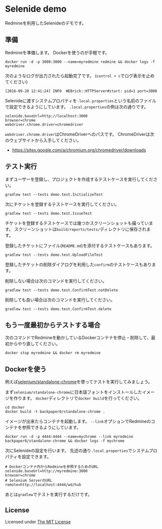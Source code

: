 # Selenide demo

Redmineを利用したSelenideのデモです。

## 準備

Redmineを準備します。
Dockerを使うのが手軽です。

```
docker run -d -p 3000:3000 --name=myredmine redmine && docker logs -f myredmine
```

次のようなログが出力されたら起動完了です。
(`control + c`でログ表示を止めてください)

```
[2016-09-20 12:41:24] INFO  WEBrick::HTTPServer#start: pid=1 port=3000
```

Selenideに渡すシステムプロパティを`.local.properties`という名前のファイルで設定できるようにしています。
`.local.properties`の例は次の通りです。

```
selenide.baseUrl=http://localhost:3000
browser=chrome
webdriver.chrome.driver=chromedriver
```

`webdriver.chrome.driver`はChromeDriverへのパスです。
ChromeDriverは次のウェブサイトから入手してください。

* https://sites.google.com/a/chromium.org/chromedriver/downloads

## テスト実行

まずユーザーを登録し、プロジェクトを作成するテストケースを実行してください。

```
gradlew test --tests demo.test.InitializeTest
```

次にチケットを登録するテストケースを実行してください。

```
gradlew test --tests demo.test.IssueTest
```

チケットを登録するテストケースでは幾つかスクリーンショットも撮っています。
スクリーンショットは`build/reports/tests/`ディレクトリに保存されます。

登録したチケットにファイル(`README.md`)を添付するテストケースもあります。

```
gradlew test --tests demo.test.UploadFileTest
```

登録したチケットの削除ダイアログを利用した`confirm`のテストケースもあります。

削除しない場合は次のコマンドを実行してください。

```
gradlew test --tests demo.test.ConfirmTest.notDelete
```

削除しても良い場合は次のコマンドを実行してください。

```
gradlew test --tests demo.test.ConfirmTest.delete
```

## もう一度最初からテストする場合

次のコマンドでRedmineを動かしているDockerコンテナを停止・削除して、最初からやり直してください。

```
docker stop myredmine && docker rm myredmine
```

## Dockerを使う

例えば[selenium/standalone-chrome](https://hub.docker.com/r/selenium/standalone-chrome/)を使ってテストを実行してみましょう。

まず`selenium/standalone-chrome`に日本語フォントをインストールしたイメージを作ります。
`docker`ディレクトリで`docker build`を行ってください。

```
cd docker
docker build -t backpaper0/standalone-chrome .
```

イメージが出来たらコンテナを起動します。
`--link`オプションでRedmineのコンテナを参照できるようにしています。

```
docker run -d -p 4444:4444 --name=mychrome --link myredmine backpaper0/standalone-chrome && docker logs -f mychrome
```

次にSelenideの設定を行います。
先述の通り`.local.properties`でシステムプロパティを設定できます。

```
# Dockerコンテナ内からRedmineを参照するためのURL
selenide.baseUrl=http://myredmine:3000
browser=chrome
# Selenium ServerのURL
remote=http://localhost:4444/wd/hub
```

あとは`gradlew`でテストを実行するだけです。

## License

Licensed under [The MIT License](https://opensource.org/licenses/MIT)
